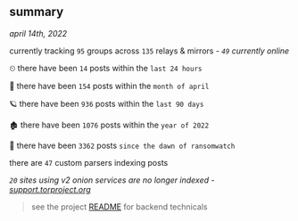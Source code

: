 
## summary
_april 14th, 2022_

currently tracking `95` groups across `135` relays & mirrors - _`49` currently online_

⏲ there have been `14` posts within the `last 24 hours`

🦈 there have been `154` posts within the `month of april`

🪐 there have been `936` posts within the `last 90 days`

🏚 there have been `1076` posts within the `year of 2022`

🦕 there have been `3362` posts `since the dawn of ransomwatch`

there are `47` custom parsers indexing posts

_`20` sites using v2 onion services are no longer indexed - [support.torproject.org](https://support.torproject.org/onionservices/v2-deprecation/)_

> see the project [README](https://github.com/thetanz/ransomwatch#ransomwatch--) for backend technicals
